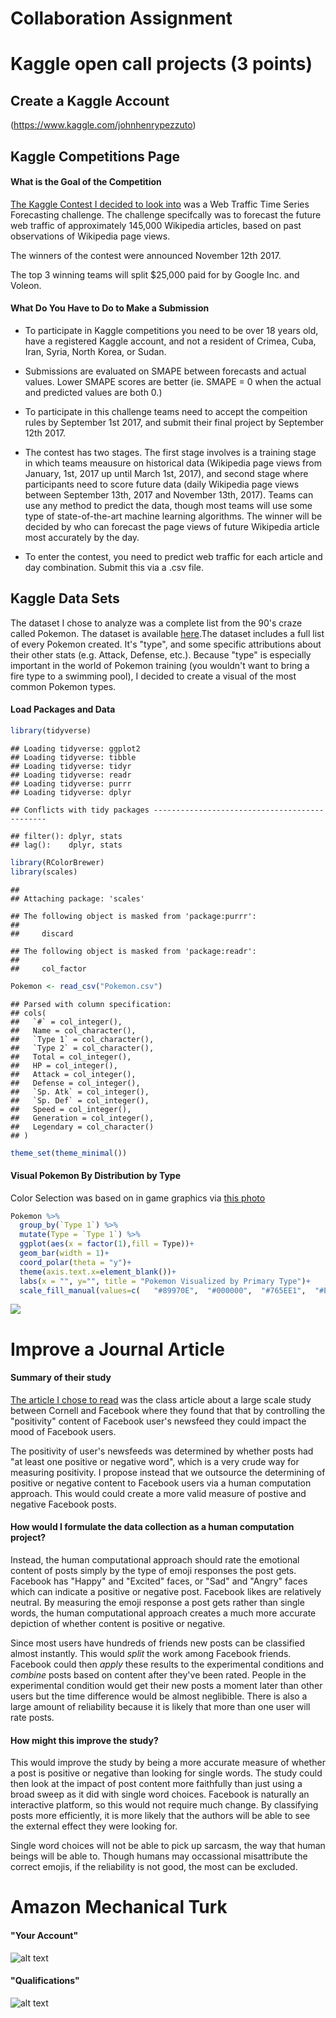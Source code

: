 Collaboration Assignment
================

Kaggle open call projects (3 points)
====================================

Create a Kaggle Account
-----------------------

(<https://www.kaggle.com/johnhenrypezzuto>)

Kaggle Competitions Page
------------------------

#### What is the Goal of the Competition

[The Kaggle Contest I decided to look into](https://www.kaggle.com/c/web-traffic-time-series-forecasting) was a Web Traffic Time Series Forecasting challenge. The challenge specifcally was to forecast the future web traffic of approximately 145,000 Wikipedia articles, based on past observations of Wikipedia page views.

The winners of the contest were announced November 12th 2017.

The top 3 winning teams will split $25,000 paid for by Google Inc. and Voleon.

#### What Do You Have to Do to Make a Submission

-   To participate in Kaggle competitions you need to be over 18 years old, have a registered Kaggle account, and not a resident of Crimea, Cuba, Iran, Syria, North Korea, or Sudan.

-   Submissions are evaluated on SMAPE between forecasts and actual values. Lower SMAPE scores are better (ie. SMAPE = 0 when the actual and predicted values are both 0.)

-   To participate in this challenge teams need to accept the compeition rules by September 1st 2017, and submit their final project by September 12th 2017.

-   The contest has two stages. The first stage involves is a training stage in which teams meausure on historical data (Wikipedia page views from January, 1st, 2017 up until March 1st, 2017), and second stage where participants need to score future data (daily Wikipedia page views between September 13th, 2017 and November 13th, 2017). Teams can use any method to predict the data, though most teams will use some type of state-of-the-art machine learning algorithms. The winner will be decided by who can forecast the page views of future Wikipedia article most accurately by the day.

-   To enter the contest, you need to predict web traffic for each article and day combination. Submit this via a .csv file.

Kaggle Data Sets
----------------

The dataset I chose to analyze was a complete list from the 90's craze called Pokemon. The dataset is available [here](https://www.kaggle.com/abcsds/pokemon).The dataset includes a full list of every Pokemon created. It's "type", and some specific attributions about their other stats (e.g. Attack, Defense, etc.). Because "type" is especially important in the world of Pokemon training (you wouldn't want to bring a fire type to a swimming pool), I decided to create a visual of the most common Pokemon types.

#### Load Packages and Data

``` r
library(tidyverse)
```

    ## Loading tidyverse: ggplot2
    ## Loading tidyverse: tibble
    ## Loading tidyverse: tidyr
    ## Loading tidyverse: readr
    ## Loading tidyverse: purrr
    ## Loading tidyverse: dplyr

    ## Conflicts with tidy packages ----------------------------------------------

    ## filter(): dplyr, stats
    ## lag():    dplyr, stats

``` r
library(RColorBrewer)
library(scales)
```

    ## 
    ## Attaching package: 'scales'

    ## The following object is masked from 'package:purrr':
    ## 
    ##     discard

    ## The following object is masked from 'package:readr':
    ## 
    ##     col_factor

``` r
Pokemon <- read_csv("Pokemon.csv")
```

    ## Parsed with column specification:
    ## cols(
    ##   `#` = col_integer(),
    ##   Name = col_character(),
    ##   `Type 1` = col_character(),
    ##   `Type 2` = col_character(),
    ##   Total = col_integer(),
    ##   HP = col_integer(),
    ##   Attack = col_integer(),
    ##   Defense = col_integer(),
    ##   `Sp. Atk` = col_integer(),
    ##   `Sp. Def` = col_integer(),
    ##   Speed = col_integer(),
    ##   Generation = col_integer(),
    ##   Legendary = col_character()
    ## )

``` r
theme_set(theme_minimal())
```

#### Visual Pokemon By Distribution by Type

Color Selection was based on in game graphics via [this photo](https://vignette.wikia.nocookie.net/robloxpokemonbrickbronze/images/5/5f/Type.png/revision/latest?cb=20170426085006)

``` r
Pokemon %>% 
  group_by(`Type 1`) %>% 
  mutate(Type = `Type 1`) %>% 
  ggplot(aes(x = factor(1),fill = Type))+
  geom_bar(width = 1)+
  coord_polar(theta = "y")+
  theme(axis.text.x=element_blank())+
  labs(x = "", y="", title = "Pokemon Visualized by Primary Type")+
  scale_fill_manual(values=c(   "#89970E",  "#000000",  "#765EE1",  "#E79302"   ,"#F5B0F5"  ,"#601500", "#C72100",  "#5D73D4",  "#5D5DB2", "#0E7B00","#D3B356",  "#6DD3F5", "#7F6F65", "#47004A", "#E72062", "#9E863D", "#9B9BAB", "#0061BE"))
```

![](Full_Collaboration_Assignment_files/figure-markdown_github-ascii_identifiers/unnamed-chunk-2-1.png)

Improve a Journal Article
=========================

#### Summary of their study

[The article I chose to read](http://www.pnas.org/content/111/24/8788.full) was the class article about a large scale study between Cornell and Facebook where they found that that by controlling the "positivity" content of Facebook user's newsfeed they could impact the mood of Facebook users.

The positivity of user's newsfeeds was determined by whether posts had "at least one positive or negative word", which is a very crude way for measuring positivity. I propose instead that we outsource the determining of positive or negative content to Facebook users via a human computation approach. This would could create a more valid measure of postive and negative Facebook posts.

#### How would I formulate the data collection as a human computation project?

Instead, the human computational approach should rate the emotional content of posts simply by the type of emoji responses the post gets. Facebook has "Happy" and "Excited" faces, or "Sad" and "Angry" faces which can indicate a positive or negative post. Facebook likes are relatively neutral. By measuring the emoji response a post gets rather than single words, the human computational approach creates a much more accurate depiction of whether content is positive or negative.

Since most users have hundreds of friends new posts can be classified almost instantly. This would *split* the work among Facebook friends. Facebook could then *apply* these results to the experimental conditions and *combine* posts based on content after they've been rated. People in the experimental condition would get their new posts a moment later than other users but the time difference would be almost neglibible. There is also a large amount of reliability because it is likely that more than one user will rate posts.

#### How might this improve the study?

This would improve the study by being a more accurate measure of whether a post is positive or negative than looking for single words. The study could then look at the impact of post content more faithfully than just using a broad sweep as it did with single word choices. Facebook is naturally an interactive platform, so this would not require much change. By classifying posts more efficiently, it is more likely that the authors will be able to see the external effect they were looking for.

Single word choices will not be able to pick up sarcasm, the way that human beings will be able to. Though humans may occassional misattribute the correct emojis, if the reliability is not good, the most can be excluded.

Amazon Mechanical Turk
======================

#### "Your Account"

![alt text](Amazon_Your_Account.png)

#### "Qualifications"

![alt text](Amazon%20Qualifications.png)
